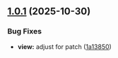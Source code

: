 ## [1.0.1](https://github.com/Pranjay2/-demo-commit-message/compare/v1.0.0...v1.0.1) (2025-10-30)


### Bug Fixes

* **view:** adjust for patch ([1a13850](https://github.com/Pranjay2/-demo-commit-message/commit/1a1385012464abeed020df8fe273c94e835adf51))
